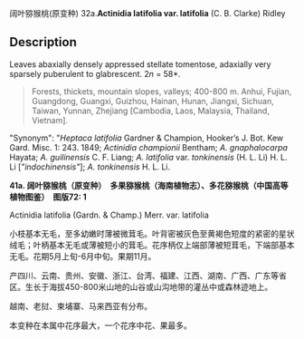 阔叶猕猴桃(原变种)
32a.**Actinidia latifolia var. latifolia** (C. B. Clarke) Ridley

## Description
Leaves abaxially densely appressed stellate tomentose, adaxially very sparsely puberulent to glabrescent. 2*n* = 58*.


> Forests, thickets, mountain slopes, valleys; 400-800 m. Anhui, Fujian, Guangdong, Guangxi, Guizhou, Hainan, Hunan, Jiangxi, Sichuan, Taiwan, Yunnan, Zhejiang [Cambodia, Laos, Malaysia, Thailand, Vietnam].

  "Synonym": "*Heptaca latifolia* Gardner &amp; Champion, Hooker’s J. Bot. Kew Gard. Misc. 1: 243. 1849; *Actinidia championii* Bentham; *A. gnaphalocarpa* Hayata; *A. guilinensis* C. F. Liang; *A. latifolia* var. *tonkinensis* (H. L. Li) H. L. Li [*\"indochinensis\"*]; *A. tonkinensis* H. L. Li.

**41a. 阔叶猕猴桃（原变种）　多果猕猴桃（海南植物志）、多花猕猴桃（中国高等植物图鉴）　图版72: 1**

Actinidia latifolia (Gardn. & Champ.) Merr. var. latifolia

小枝基本无毛，至多幼嫩时薄被微茸毛。叶背密被灰色至黄褐色短度的紧密的星状绒毛；叶柄基本无毛或薄被短小的茸毛。花序柄仅上端部薄被短茸毛，下端部基本无毛。花期5月上旬-6月中旬。果期11月。

产四川、云南、贵州、安徽、浙江、台湾、福建、江西、湖南、广西、广东等省区。生长于海拔450-800米山地的山谷或山沟地带的灌丛中或森林迹地上。

越南、老挝、柬埔寨、马来西亚有分布。

本变种在本属中花序最大，一个花序中花、果最多。
